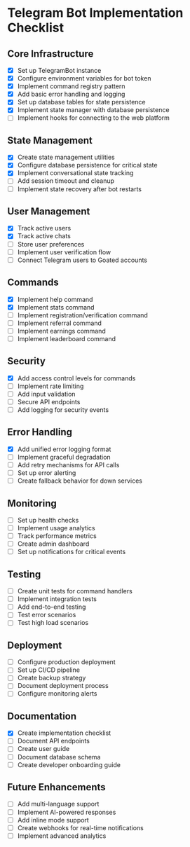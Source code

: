 # Telegram Bot Implementation Checklist

## Core Infrastructure

- [x] Set up TelegramBot instance
- [x] Configure environment variables for bot token
- [x] Implement command registry pattern
- [x] Add basic error handling and logging
- [x] Set up database tables for state persistence
- [x] Implement state manager with database persistence
- [ ] Implement hooks for connecting to the web platform

## State Management

- [x] Create state management utilities
- [x] Configure database persistence for critical state
- [x] Implement conversational state tracking
- [ ] Add session timeout and cleanup
- [ ] Implement state recovery after bot restarts

## User Management

- [x] Track active users
- [x] Track active chats
- [ ] Store user preferences
- [ ] Implement user verification flow
- [ ] Connect Telegram users to Goated accounts

## Commands

- [x] Implement help command
- [x] Implement stats command
- [ ] Implement registration/verification command
- [ ] Implement referral command
- [ ] Implement earnings command
- [ ] Implement leaderboard command

## Security

- [x] Add access control levels for commands
- [ ] Implement rate limiting
- [ ] Add input validation
- [ ] Secure API endpoints
- [ ] Add logging for security events

## Error Handling

- [x] Add unified error logging format
- [ ] Implement graceful degradation
- [ ] Add retry mechanisms for API calls
- [ ] Set up error alerting
- [ ] Create fallback behavior for down services

## Monitoring

- [ ] Set up health checks
- [ ] Implement usage analytics
- [ ] Track performance metrics
- [ ] Create admin dashboard
- [ ] Set up notifications for critical events

## Testing

- [ ] Create unit tests for command handlers
- [ ] Implement integration tests
- [ ] Add end-to-end testing
- [ ] Test error scenarios
- [ ] Test high load scenarios

## Deployment

- [ ] Configure production deployment
- [ ] Set up CI/CD pipeline
- [ ] Create backup strategy
- [ ] Document deployment process
- [ ] Configure monitoring alerts

## Documentation

- [x] Create implementation checklist
- [ ] Document API endpoints
- [ ] Create user guide
- [ ] Document database schema
- [ ] Create developer onboarding guide

## Future Enhancements

- [ ] Add multi-language support
- [ ] Implement AI-powered responses
- [ ] Add inline mode support
- [ ] Create webhooks for real-time notifications
- [ ] Implement advanced analytics